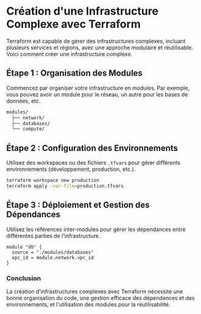 
# Création d'une Infrastructure Complexe avec Terraform

Terraform est capable de gérer des infrastructures complexes, incluant plusieurs services et régions, avec une approche modulaire et réutilisable. Voici comment créer une infrastructure complexe.

## Étape 1 : Organisation des Modules

Commencez par organiser votre infrastructure en modules. Par exemple, vous pouvez avoir un module pour le réseau, un autre pour les bases de données, etc.

```bash
modules/
  ├── network/
  ├── databases/
  └── compute/
```

## Étape 2 : Configuration des Environnements

Utilisez des workspaces ou des fichiers `.tfvars` pour gérer différents environnements (développement, production, etc.).

```bash
terraform workspace new production
terraform apply -var-file=production.tfvars
```

## Étape 3 : Déploiement et Gestion des Dépendances

Utilisez les références inter-modules pour gérer les dépendances entre différentes parties de l'infrastructure.

```hcl
module "db" {
  source = "./modules/databases"
  vpc_id = module.network.vpc_id
}
```

### Conclusion

La création d'infrastructures complexes avec Terraform nécessite une bonne organisation du code, une gestion efficace des dépendances et des environnements, et l'utilisation des modules pour la réutilisabilité.

